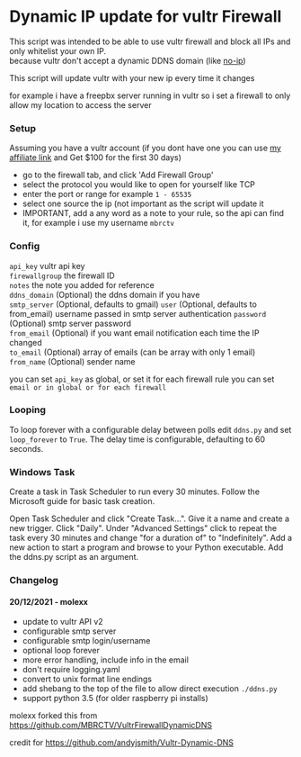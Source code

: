 # Dynamic IP update for vultr Firewall


This script was intended to be able to use vultr firewall and block all IPs and only whitelist your own IP. \
because vultr don't accept a dynamic DDNS domain (like [no-ip](https://www.noip.com/))

This script will update vultr with your new ip every time it changes

for example i have a freepbx server running in vultr so i set a firewall to only allow my location to access the server

### Setup

Assuming you have a vultr account (if you dont have one you can use [my affiliate link](https://www.vultr.com/?ref=8519411-6G) and Get $100 for the first 30 days)

* go to the firewall tab, and click 'Add Firewall Group'
* select the protocol you would like to open for yourself like TCP 
* enter the port or range for example `1 - 65535`	
* select one source the ip (not important as the script will update it 
* IMPORTANT, add a any word as a note to your rule, so the api can find it, for example i use my username `mbrctv`


### Config

`api_key` vultr api key \
`firewallgroup` the firewall ID \
`notes` the note you added for reference \
`ddns_domain` (Optional) the ddns domain if you have \
`smtp_server` (Optional, defaults to gmail)
`user`       (Optional, defaults to from_email) username passed in smtp server authentication
`password` (Optional) smtp server password \
`from_email` (Optional) if you want email notification each time the IP changed \
`to_email` (Optional) array of emails (can be array with only 1 email) \
`from_name` (Optional) sender name

you can set `api_key` as global, or set it for each firewall rule
you can set `email or in global or for each firewall`


### Looping
To loop forever with a configurable delay between polls edit `ddns.py` and set `loop_forever` to `True`. The delay time is configurable,
defaulting to 60 seconds.


### Windows Task
Create a task in Task Scheduler to run every 30 minutes. Follow the Microsoft guide for basic task creation.

Open Task Scheduler and click "Create Task...".
Give it a name and create a new trigger.
Click "Daily". Under "Advanced Settings" click to repeat the task every 30 minutes and change "for a duration of" to "Indefinitely".
Add a new action to start a program and browse to your Python executable. Add the ddns.py script as an argument.



### Changelog

#### 20/12/2021 - molexx
- update to vultr API v2
- configurable smtp server
- configurable smtp login/username
- optional loop forever
- more error handling, include info in the email
- don't require logging.yaml
- convert to unix format line endings
- add shebang to the top of the file to allow direct execution `./ddns.py`
- support python 3.5 (for older raspberry pi installs)



molexx forked this from https://github.com/MBRCTV/VultrFirewallDynamicDNS  
  
credit for https://github.com/andyjsmith/Vultr-Dynamic-DNS
